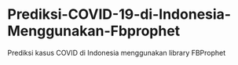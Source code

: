 # Prediksi-COVID-19-di-Indonesia-Menggunakan-Fbprophet
Prediksi kasus COVID di Indonesia menggunakan library FBProphet 
